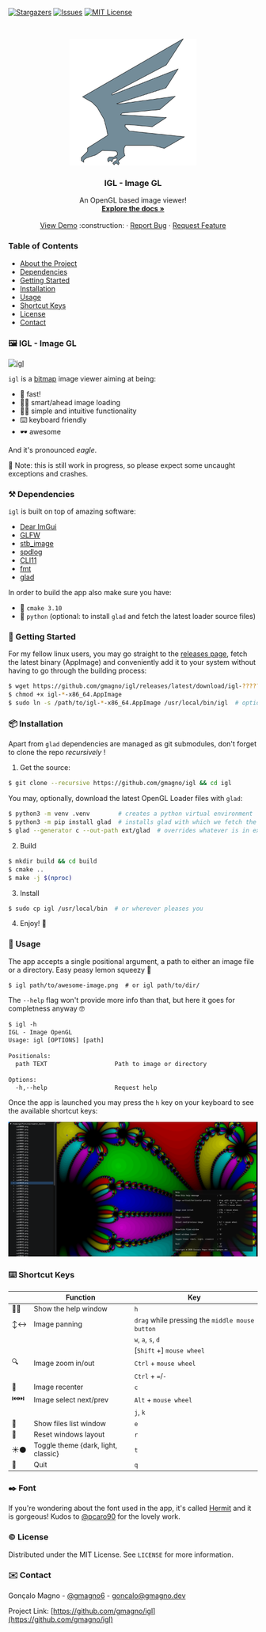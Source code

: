<!-- PROJECT SHIELDS -->
[![Stargazers][stars-shield]][stars-url]
[![Issues][issues-shield]][issues-url]
[![MIT License][license-shield]][license-url]



<!-- PROJECT LOGO -->
<br />
<p align="center">
  <a href="https://github.com/gmagno/igl">
    <img src="./igl.svg" alt="Logo" width="256" height="256">
  </a>

  <h3 align="center">IGL - Image GL</h3>

  <p align="center">
    An OpenGL based image viewer!
    <br />
    <a href="https://github.com/gmagno/igl"><strong>Explore the docs »</strong></a>
    <br />
    <br />
    <a href="https://github.com/gmagno/igl">View Demo</a> :construction:
    ·
    <a href="https://github.com/gmagno/igl/issues">Report Bug</a>
    ·
    <a href="https://github.com/gmagno/igl/issues">Request Feature</a>
  </p>
</p>



<!-- TABLE OF CONTENTS -->
### Table of Contents

* [About the Project](#framed_picture-igl---image-gl)
* [Dependencies](#hammer_and_pick-dependencies)
* [Getting Started](#baby_bottle-getting-started)
* [Installation](#package-installation)
* [Usage](#feet-usage)
* [Shortcut Keys](#keyboard-shortcut-keys)
* [License](#copyright-license)
* [Contact](#envelope-contact)



<!-- ABOUT THE PROJECT -->
### :framed_picture: IGL - Image GL 

[![igl][igl-demo]](https://github.com/gmagno/igl)

`igl` is a [bitmap](https://en.wikipedia.org/wiki/Raster_graphics) image viewer aiming at being:
 - :rocket: fast!
 - :mage_man: smart/ahead image loading
 - :construction_worker_woman: simple and intuitive functionality
 - :keyboard: keyboard friendly
 - :dark_sunglasses: awesome

And it's pronounced *eagle*.

:construction: Note: this is still work in progress, so please expect some uncaught exceptions and crashes.

### :hammer_and_pick: Dependencies

`igl` is built on top of amazing software:
* [Dear ImGui](https://github.com/ocornut/imgui)
* [GLFW](https://github.com/glfw/glfw)
* [stb_image](https://github.com/nothings/stb)
* [spdlog](https://github.com/gabime/spdlog)
* [CLI11](https://github.com/CLIUtils/CLI11)
* [fmt](https://github.com/fmtlib/fmt)
* [glad](https://github.com/Dav1dde/glad) 

In order to build the app also make sure you have:
* :toolbox: `cmake 3.10`
* :snake: `python` (optional: to install `glad` and fetch the latest loader source files)

<!-- GETTING STARTED -->
### :baby_bottle: Getting Started

For my fellow linux users, you may go straight to the [releases page](https://github.com/gmagno/img/releases), fetch the latest binary (AppImage) and conveniently add it to your system without having to go through the building process:

```bash
$ wget https://github.com/gmagno/igl/releases/latest/download/igl-???????-x86_64.AppImage
$ chmod +x igl-*-x86_64.AppImage
$ sudo ln -s /path/to/igl-*-x86_64.AppImage /usr/local/bin/igl  # optional
```

### :package: Installation

Apart from `glad` dependencies are managed as git submodules, don't forget to clone the repo *recursively* !

1. Get the source:
```bash
$ git clone --recursive https://github.com/gmagno/igl && cd igl
```

You may, optionally, download the latest OpenGL Loader files with `glad`:

```bash
$ python3 -m venv .venv        # creates a python virtual environment
$ python3 -m pip install glad  # installs glad with which we fetch the source
$ glad --generator c --out-path ext/glad  # overrides whatever is in ext/glad
```

2. Build
```bash
$ mkdir build && cd build
$ cmake ..
$ make -j $(nproc)
```

3. Install

```bash
$ sudo cp igl /usr/local/bin  # or wherever pleases you
```

4. Enjoy! :partying_face:


<!-- USAGE EXAMPLES -->
### :feet: Usage

The app accepts a single positional argument, a path to either an image file or a directory. Easy peasy lemon squeezy :lemon:

```
$ igl path/to/awesome-image.png  # or igl path/to/dir/
```

The `--help` flag won't provide more info than that, but here it goes for completness anyway :nerd_face:

```
$ igl -h
IGL - Image OpenGL
Usage: igl [OPTIONS] [path]

Positionals:
  path TEXT                   Path to image or directory

Options:
  -h,--help                   Request help
```

Once the app is launched you may press the `h` key on your keyboard to see the available shortcut keys:

[![igl][igl-shot]](https://github.com/gmagno/igl)

### :keyboard: Shortcut Keys

|                                            | Function                             | Key                                             |
| ------------------------------------------ | ------------------------------------ | -------------------------------------------     |
| :woman_teacher:                            | Show the help window                 | `h`                                             |
| :arrow_up_down::left_right_arrow:          | Image panning                        | `drag` while pressing the `middle mouse button` |
|                                            |                                      | `w`, `a`, `s`, `d`                              |
|                                            |                                      | [`Shift` +] `mouse wheel`                       |
| :mag:                                      | Image zoom in/out                    | `Ctrl` + `mouse wheel`                          |
|                                            |                                      | `Ctrl` + `=`/`-`                                |
| :dart:                                     | Image recenter                       | `c`                                             |
| :previous_track_button::next_track_button: | Image select next/prev               | `Alt` + `mouse wheel`                           |
|                                            |                                      | `j`, `k`                                        |
| :open_file_folder:                         | Show files list window               | `e`                                             |
| :broom:                                    | Reset windows layout                 | `r`                                             |
| :sunny::new_moon:                          | Toggle theme {dark, light, classic}  | `t`                                             |
| :door:                                     | Quit                                 | `q`                                             |


### :black_nib: Font

If you're wondering about the font used in the app, it's called [Hermit](https://github.com/pcaro90/hermit) and it is gorgeous!
Kudos to [@pcaro90](https://github.com/pcaro90) for the lovely work.


<!-- LICENSE -->
### :copyright: License

Distributed under the MIT License. See `LICENSE` for more information.


<!-- CONTACT -->
### :envelope: Contact

Gonçalo Magno - [@gmagno6](https://twitter.com/gmagno6) - goncalo@gmagno.dev

Project Link: [https://github.com/gmagno/igl](https://github.com/gmagno/igl)



<!-- MARKDOWN LINKS & IMAGES -->
<!-- https://www.markdownguide.org/basic-syntax/#reference-style-links -->
[stars-shield]: https://img.shields.io/github/stars/gmagno/igl.svg?style=flat-square
[stars-url]: https://github.com/gmagno/igl/stargazers
[issues-shield]: https://img.shields.io/github/issues/gmagno/igl?style=flat-square
[issues-url]: https://github.com/gmagno/igl/issues
[license-shield]: https://img.shields.io/github/license/gmagno/igl.svg?style=flat-square
[license-url]: https://github.com/gmagno/igl/blob/master/LICENSE
[igl-demo]: ./igl-demo.gif
[igl-shot]: ./igl-shot.png
